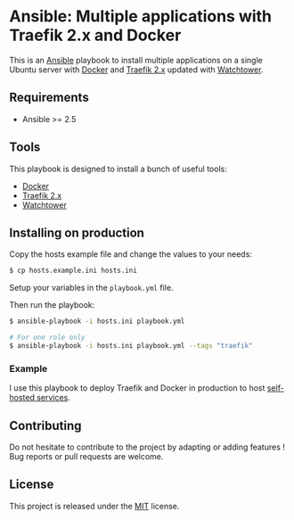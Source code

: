 # Ansible: Multiple applications with Traefik 2.x and Docker

This is an [Ansible](https://www.ansible.com) playbook to install multiple applications on a single Ubuntu server with [Docker](https://www.docker.com) and [Traefik 2.x](https://traefik.io) updated with [Watchtower](https://github.com/v2tec/watchtower).

## Requirements

+ Ansible >= 2.5

## Tools

This playbook is designed to install a bunch of useful tools:

+ [Docker](https://www.docker.com)
+ [Traefik 2.x](https://traefik.io)
+ [Watchtower](https://github.com/containrrr/watchtower)

## Installing on production

Copy the hosts example file and change the values to your needs:

```bash
$ cp hosts.example.ini hosts.ini
```

Setup your variables in the `playbook.yml` file.

Then run the playbook:

```bash
$ ansible-playbook -i hosts.ini playbook.yml

# For one role only
$ ansible-playbook -i hosts.ini playbook.yml --tags "traefik"
```

### Example

I use this playbook to deploy Traefik and Docker in production to host [self-hosted services](https://github.com/guillaumebriday/selfhosted-services).

## Contributing

Do not hesitate to contribute to the project by adapting or adding features ! Bug reports or pull requests are welcome.

## License

This project is released under the [MIT](http://opensource.org/licenses/MIT) license.
